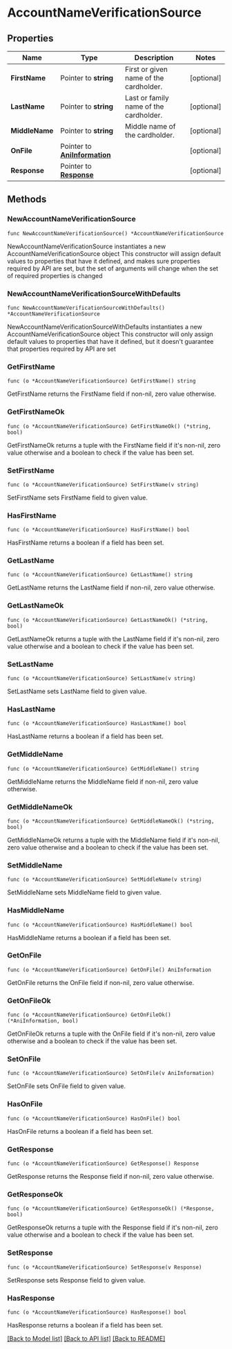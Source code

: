 # AccountNameVerificationSource

## Properties

Name | Type | Description | Notes
------------ | ------------- | ------------- | -------------
**FirstName** | Pointer to **string** | First or given name of the cardholder. | [optional] 
**LastName** | Pointer to **string** | Last or family name of the cardholder. | [optional] 
**MiddleName** | Pointer to **string** | Middle name of the cardholder. | [optional] 
**OnFile** | Pointer to [**AniInformation**](AniInformation.md) |  | [optional] 
**Response** | Pointer to [**Response**](Response.md) |  | [optional] 

## Methods

### NewAccountNameVerificationSource

`func NewAccountNameVerificationSource() *AccountNameVerificationSource`

NewAccountNameVerificationSource instantiates a new AccountNameVerificationSource object
This constructor will assign default values to properties that have it defined,
and makes sure properties required by API are set, but the set of arguments
will change when the set of required properties is changed

### NewAccountNameVerificationSourceWithDefaults

`func NewAccountNameVerificationSourceWithDefaults() *AccountNameVerificationSource`

NewAccountNameVerificationSourceWithDefaults instantiates a new AccountNameVerificationSource object
This constructor will only assign default values to properties that have it defined,
but it doesn't guarantee that properties required by API are set

### GetFirstName

`func (o *AccountNameVerificationSource) GetFirstName() string`

GetFirstName returns the FirstName field if non-nil, zero value otherwise.

### GetFirstNameOk

`func (o *AccountNameVerificationSource) GetFirstNameOk() (*string, bool)`

GetFirstNameOk returns a tuple with the FirstName field if it's non-nil, zero value otherwise
and a boolean to check if the value has been set.

### SetFirstName

`func (o *AccountNameVerificationSource) SetFirstName(v string)`

SetFirstName sets FirstName field to given value.

### HasFirstName

`func (o *AccountNameVerificationSource) HasFirstName() bool`

HasFirstName returns a boolean if a field has been set.

### GetLastName

`func (o *AccountNameVerificationSource) GetLastName() string`

GetLastName returns the LastName field if non-nil, zero value otherwise.

### GetLastNameOk

`func (o *AccountNameVerificationSource) GetLastNameOk() (*string, bool)`

GetLastNameOk returns a tuple with the LastName field if it's non-nil, zero value otherwise
and a boolean to check if the value has been set.

### SetLastName

`func (o *AccountNameVerificationSource) SetLastName(v string)`

SetLastName sets LastName field to given value.

### HasLastName

`func (o *AccountNameVerificationSource) HasLastName() bool`

HasLastName returns a boolean if a field has been set.

### GetMiddleName

`func (o *AccountNameVerificationSource) GetMiddleName() string`

GetMiddleName returns the MiddleName field if non-nil, zero value otherwise.

### GetMiddleNameOk

`func (o *AccountNameVerificationSource) GetMiddleNameOk() (*string, bool)`

GetMiddleNameOk returns a tuple with the MiddleName field if it's non-nil, zero value otherwise
and a boolean to check if the value has been set.

### SetMiddleName

`func (o *AccountNameVerificationSource) SetMiddleName(v string)`

SetMiddleName sets MiddleName field to given value.

### HasMiddleName

`func (o *AccountNameVerificationSource) HasMiddleName() bool`

HasMiddleName returns a boolean if a field has been set.

### GetOnFile

`func (o *AccountNameVerificationSource) GetOnFile() AniInformation`

GetOnFile returns the OnFile field if non-nil, zero value otherwise.

### GetOnFileOk

`func (o *AccountNameVerificationSource) GetOnFileOk() (*AniInformation, bool)`

GetOnFileOk returns a tuple with the OnFile field if it's non-nil, zero value otherwise
and a boolean to check if the value has been set.

### SetOnFile

`func (o *AccountNameVerificationSource) SetOnFile(v AniInformation)`

SetOnFile sets OnFile field to given value.

### HasOnFile

`func (o *AccountNameVerificationSource) HasOnFile() bool`

HasOnFile returns a boolean if a field has been set.

### GetResponse

`func (o *AccountNameVerificationSource) GetResponse() Response`

GetResponse returns the Response field if non-nil, zero value otherwise.

### GetResponseOk

`func (o *AccountNameVerificationSource) GetResponseOk() (*Response, bool)`

GetResponseOk returns a tuple with the Response field if it's non-nil, zero value otherwise
and a boolean to check if the value has been set.

### SetResponse

`func (o *AccountNameVerificationSource) SetResponse(v Response)`

SetResponse sets Response field to given value.

### HasResponse

`func (o *AccountNameVerificationSource) HasResponse() bool`

HasResponse returns a boolean if a field has been set.


[[Back to Model list]](../README.md#documentation-for-models) [[Back to API list]](../README.md#documentation-for-api-endpoints) [[Back to README]](../README.md)



